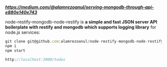 ***https://medium.com/@alamrezoanul/serving-mongodb-through-api-e880e140e743***

node-restify-mongodb-node-restify is **a simple and fast JSON server API boilerplate with restify and mongodb which supports logging library** for node.js services:

```js
git clone git@github.com:alamrezoanul/node-restify-mongodb-node-restify.git
npm i
npm start

http://localhost:3000/todos
```

